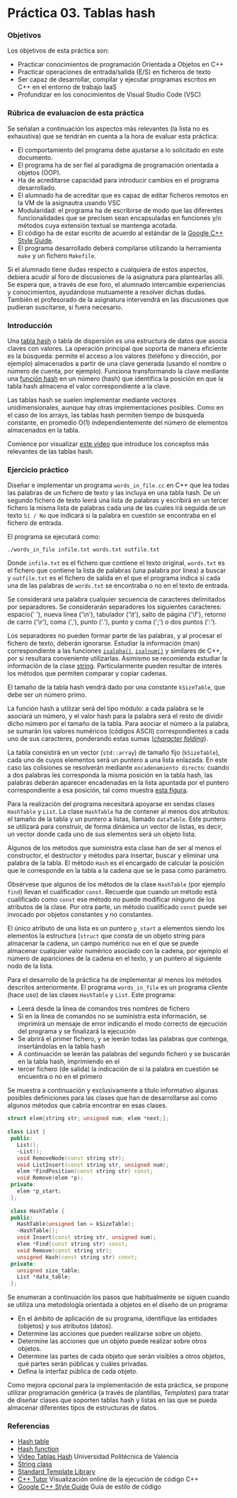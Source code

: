# Práctica 03. Tablas hash

### Objetivos
Los objetivos de esta práctica son: 

* Practicar conocimientos de programación Orientada a Objetos en C++
* Practicar operaciones de entrada/salida (E/S) en ficheros de texto
* Ser capaz de desarrollar, compilar y ejecutar programas escritos en C++ en el entorno de trabajo IaaS
* Profundizar en los conocimientos de Visual Studio Code (VSC)

### Rúbrica de evaluacion de esta práctica
Se señalan a continuación los aspectos más relevantes (la lista no es exhaustiva)
que se tendrán en cuenta a la hora de evaluar esta práctica:

* El comportamiento del programa debe ajustarse a lo solicitado en este documento.
* El programa ha de ser fiel al paradigma de programación orientada a objetos (OOP).
* Ha de acreditarse capacidad para introducir cambios en el programa desarrollado.
* El alumnado ha de acreditar que es capaz de editar ficheros remotos en la VM de la asignautra usando VSC
* Modularidad: el programa ha de escribirse de modo que las diferentes funcionalidades
que se precisen sean encapsuladas en funciones y/o métodos cuya extensión textual se mantenga acotada.
* El código ha de estar escrito de acuerdo al estándar de la [Google C++ Style Guide](https://google.github.io/styleguide/cppguide.html).
* El programa desarrollado deberá compilarse utilizando la herramienta `make` y un fichero `Makefile`.

Si el alumnado tiene dudas respecto a cualquiera de estos aspectos, debiera acudir al
foro de discusiones de la asignatura para plantearlas allı́. 
Se espera que, a través de ese foro, el alumnado intercambie experiencias y conocimientos, ayudándose mutuamente
a resolver dichas dudas. 
También el profesorado de la asignatura intervendrá en las discusiones que pudieran suscitarse, si fuera necesario.
    
### Introducción
Una [tabla hash](https://en.wikipedia.org/wiki/Hash_table) o tabla de dispersión es una estructura de datos que asocia claves con valores. 
La operación principal que soporta de manera eficiente es la búsqueda: permite el acceso a los valores (teléfono y dirección, por ejemplo) 
almacenados a partir de una clave generada (usando el nombre o número de cuenta, por ejemplo). 
Funciona transformando la clave mediante una [función hash](https://en.wikipedia.org/wiki/Hash_function)
en un número (hash) que identifica la posición en que la tabla hash almacena el valor correspondiente
a la clave.

Las tablas hash se suelen implementar mediante vectores unidimensionales, aunque hay otras implementaciones posibles. 
Como en el caso de los arrays, las tablas hash permiten tiempo de búsqueda constante, en promedio O(1)
independientemente del número de elementos almacenados en la tabla. 

Comience por visualizar [este vídeo](http://www.upv.es/visor/media/5199057f-ae11-a340-b7b1-50fc9da12159/c) que
introduce los conceptos más relevantes de las tablas hash.

### Ejercicio práctico
Diseñar e implementar un programa `words_in_file.cc` en C++ que lea todas las palabras de un fichero de texto y las incluya en una tabla hash.
De un segundo fichero de texto leerá una lista de palabras y escribirá en un tercer
fichero la misma lista de palabras cada una de las cuales irá seguida de un texto `Sí / No` que indicará si la
palabra en cuestión se encontraba en el fichero de entrada.

El programa se ejecutará como:

`./words_in_file infile.txt words.txt outfile.txt`

Donde `infile.txt` es el fichero que contiene el texto original, `words.txt` es el fichero que contiene la
lista de palabras (una palabra por línea) a buscar y `outfile.txt` es el fichero de salida en el que el
programa indica si cada una de las palabras de `words.txt` se encontraba o no en el texto de entrada.

Se considerará una palabra cualquier secuencia de caracteres delimitados por separadores. 
Se considerarán separadores los siguientes caracteres: espacio(' '), nueva línea ('\n'), 
tabulador ('\t'), salto de página ('\f'), retorno de carro ('\r'), coma (','), punto ('.'), 
punto y coma (';') o dos puntos (':'). 

Los separadores no pueden formar parte de las palabras, y al procesar el fichero de texto, deberán ignorarse. 
Estudiar la información (man) correspondiente a las funciones 
[`isalpha()`](https://en.cppreference.com/w/cpp/string/byte/isalpha), 
[`isalnum()`](https://en.cppreference.com/w/cpp/string/byte/isalnum) y similares de C++, por 
si resultara conveniente utilizarlas. 
Asimismo se recomienda estudiar la información de la clase [string](https://en.cppreference.com/w/cpp/string/basic_string).
Particularmente pueden resultar de interés los métodos que permiten comparar y copiar cadenas.

El tamaño de la tabla hash vendrá dado por una constante `kSizeTable`, que debe ser un número primo.

La función hash a utilizar será del tipo módulo: a cada palabra se le asociará un número, 
y el valor hash para la palabra será el resto de dividir dicho número por el tamaño de la tabla. 
Para asociar el número a la palabra, se sumarán los valores numéricos (códigos ASCII) 
correspondientes a cada uno de sus caracteres, ponderando estas sumas
([*character folding*](https://en.wikipedia.org/wiki/Hash_function#Character_folding)).

La tabla consistirá en un vector (`std::array`) de tamaño fijo (`kSizeTable`), cada uno de cuyos elementos será un puntero a una lista enlazada.
En este caso las colisiones se resolverán mediante `encadenamiento directo`: cuando a dos
palabras les corresponda la misma posición en la tabla hash, las palabras deberán aparecer encadenadas
en la lista apuntada por el puntero correspondiente a esa posición, tal como muestra 
[esta figura](https://raw.githubusercontent.com/fsande/CyA-P03-HashTable/master/tabla_hash.png).

Para la realización del programa necesitará apoyarse en sendas clases `HashTable` y `List`.
La clase `HashTable` ha de contener al menos dos atributos: el tamaño de la tabla y un puntero a listas, llamado `dataTable`. 
Este puntero se utilizará para construir, de forma dinámica un vector de listas, es
decir, un vector donde cada uno de sus elementos será un objeto lista.

Algunos de los métodos que suministra esta clase han de ser al menos el constructor, el destructor y métodos
para insertar, buscar y eliminar una palabra de la tabla.
El método `Hash` es el encargado de calcular la posición que le corresponde
en la tabla a la cadena que se le pasa como parámetro.

Obsérvese que algunos de los métodos de la clase `HashTable` (por ejemplo `find`) llevan el cualificador `const`. 
Recuerde que cuando un método está cualificado como `const` ese método no puede modificar ninguno de los atributos de la clase. 
Por otra parte, un método cualificado `const` puede ser invocado por objetos constantes y no constantes.

El único atributo de una lista es un puntero `p_start` a elementos siendo los elementos
la estructura (`struct` que consta de un objeto string para almacenar la cadena,
un campo numérico `num` en el que se puede almacenar cualquier valor numérico asociado con la cadena, por
ejemplo el número de apariciones de la cadena en el texto, y un puntero al siguiente nodo de la lista.

Para el desarrollo de la práctica ha de implementar al menos los métodos descritos anteriormente.
El programa `words_in_file` es un programa cliente (hace uso) de las clases `HashTable` y `List`.
Este programa:

* Leerá desde la línea de comandos tres nombres de fichero
* Si en la línea de comandos no se suministra esta información, se imprimirá un mensaje de error indicando
  el modo correcto de ejecución del programa y se finalizará la ejecución
* Se abrirá el primer fichero, y se leerán todas las palabras que contenga, insertándolas en la tabla hash
* A continuación se leerán las palabras del segundo fichero y se buscarán en la tabla hash, imprimiendo en el
* tercer fichero (de salida) la indicación de si la palabra en cuestión se encuentra o no en el primero

Se muestra a continuación y exclusivamente a título informativo algunas posibles definiciones para las clases
que han de desarrollarse así como algunos métodos que cabría encontrar en esas clases.

```cpp
struct elem{string str; unsigned num; elem *next;};
 
class List {
 public:
   List();
   ~List();
   void RemoveNode(const string str);
   void ListInsert(const string str, unsigned num);
   elem *FindPosition(const string str) const;
   void Remove(elem *p);
 private:
   elem *p_start;
 };
 
 class HashTable {
 public:
   HashTable(unsigned len = kSizeTable);
   ~HashTable();
   void Insert(const string str, unsigned num);
   elem *Find(const string str) const;
   void Remove(const string str);
   unsigned Hash(const string str) const;
 private:
   unsigned size_table;
   List *data_table;
 };
```

Se enumeran a continuación los pasos que habitualmente se siguen cuando se utiliza una metodología orientada
a objetos en el diseño de un programa:
* En el ámbito de aplicación de su programa, identifique las entidades (objetos) y sus atributos (datos).
* Determine las acciones que pueden realizarse sobre un objeto.
* Determine las acciones que un objeto puede realizar sobre otros objetos.
* Determine las partes de cada objeto que serán visibles a otros objetos, qué partes serán públicas y cuáles privadas.
* Defina la interfaz pública de cada objeto.

Como mejora opcional para la implementación de esta práctica, se propone utilizar 
programación genérica (a través de plantillas, *Templates*) para tratar de diseñar clases que soporten tablas hash y listas en 
las que se pueda almacenar diferentes tipos de estructuras de datos.

### Referencias
* [Hash table](https://en.wikipedia.org/wiki/Hash_table)
* [Hash function](https://en.wikipedia.org/wiki/Hash_function)
* [Vídeo Tablas Hash](http://www.upv.es/visor/media/5199057f-ae11-a340-b7b1-50fc9da12159/c) Universidad
 Politécnica de Valencia
* [String class](http://www.cplusplus.com/reference/string/string/)
* [Standard Template Library](http://www.cplusplus.com/reference/stl/)
* [C++ Tutor](http://pythontutor.com/cpp.html#mode=display) Visualización online de la ejecución de código C++
* [Google C++ Style Guide](https://google.github.io/styleguide/cppguide.html) Guía de estilo de código 

